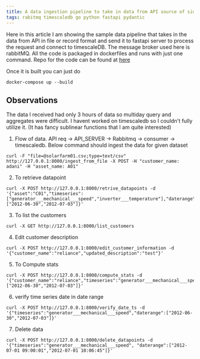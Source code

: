 ```yaml
---
title: A data ingestion pipeline to take in data from API source of simulated wind farm to timescaleDB
tags: rabitmq timescaledb go python fastapi pydantic
---
```


Here in this article I am showing the sample data pipeline that takes in the data from API in file or record format and send it to fastapi server to process the request and connect to timescaleDB. The message broker used here is rabbitMQ.
All the code is packaged in dockerfiles and runs with just one command. Repo for the code can be found at [here](https://github.com/daftengineer/data-ingestion)

Once it is built you can just do 
```
docker-compose up --build
```

## Observations

The data I received had only 3 hours of data so multiday query and aggregates were difficult. I havent worked on timescaledb so I couldn't fully utilize it. (It has fancy sublinear functions that I am quite interested)
1. Flow of data. API req -> API_SERVER -> Rabbitmq -> consumer -> timescaledb. Below command should ingest the data for given dataset
```
curl -F "file=@solarfarm01.csv;type=text/csv" http://127.0.0.1:8000/ingest_from_file -X POST -H "customer_name: adani" -H "asset_name: A01"
```

2. To retrieve datapoint
```
curl -X POST http://127.0.0.1:8000/retrive_datapoints -d '{"asset":"C01","timeseries":["generator___mechanical___speed","inverter___temperature"],"daterange":["2012-06-30","2012-07-03"]}'
```

3. To list the customers
```
curl -X GET http://127.0.0.1:8000/list_customers
```

4. Edit customer description
```
curl -X POST http://127.0.0.1:8000/edit_customer_information -d '{"customer_name":"reliance","updated_description":"test"}'
```

5. To Compute stats
```
curl -X POST http://127.0.0.1:8000/compute_stats -d '{"customer_name":"reliance","timeseries":"generator___mechanical___speed","daterange":["2012-06-30","2012-07-03"]}'
```

6. verify time series date in date range
```
curl -X POST http://127.0.0.1:8000/verify_date_ts -d '{"timeseries":"generator___mechanical___speed","daterange":["2012-06-30","2012-07-03"]}'
```

7. Delete data
```
curl -X POST http://127.0.0.1:8000/delete_datapoints -d '{"timeseries":"generator___mechanical___speed", "daterange":["2012-07-01 09:00:01","2012-07-01 10:06:45"]}'
```
